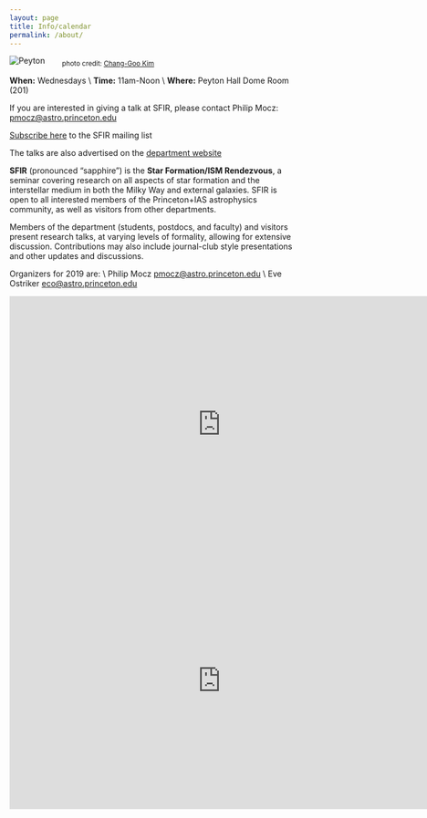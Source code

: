```yaml
---
layout: page
title: Info/calendar
permalink: /about/
---
```


![Peyton](../figures/peyton.jpg)
<sub>  &nbsp;&nbsp;&nbsp;&nbsp;&nbsp;&nbsp;&nbsp; photo credit: [Chang-Goo Kim](https://www.astro.princeton.edu/~cgkim/astral/index.html)   </sub> 


**When:**  Wednesdays \\
**Time:**   11am-Noon \\
**Where:** Peyton Hall Dome Room (201)

If you are interested in giving a talk at SFIR, please contact Philip Mocz: <pmocz@astro.princeton.edu> 

[Subscribe here](https://mail.astro.princeton.edu/mailman/listinfo/sfir) to the SFIR mailing list

The talks are also advertised on the [department website](https://web.astro.princeton.edu/events/seminars/sfir-star_formation-ism_rendezvous)


**SFIR** (pronounced “sapphire”) is the **Star Formation/ISM 
Rendezvous**, a seminar covering research on all aspects of star 
formation and the interstellar medium in both the Milky Way and 
external galaxies.  SFIR is open to all interested members of the 
Princeton+IAS astrophysics community, as well as visitors from other 
departments.    

Members of the department (students, postdocs, and faculty) and 
visitors present research talks, at varying levels of formality, 
allowing for extensive discussion.   Contributions may also include 
journal-club style presentations and other updates and discussions.


Organizers for 2019 are: \\
Philip Mocz 
<pmocz@astro.princeton.edu> 
\\
Eve Ostriker 
<eco@astro.princeton.edu>

<iframe src="https://calendar.google.com/calendar/embed?src=34hvhij8hvpl7dap1e23bbvhm0%40group.calendar.google.com&ctz=America%2FNew_York&amp;mode=AGENDA" style="border: 0" width="740" height="450" frameborder="0" scrolling="no"></iframe>
<iframe src="https://www.google.com/maps/embed?pb=!1m14!1m8!1m3!1d12163.24075196939!2d-74.6516625!3d40.3465565!3m2!1i1024!2i768!4f13.1!3m3!1m2!1s0x0%3A0xdf4f1a4f50a787b0!2sDepartment+of+Astrophysical+Sciences!5e0!3m2!1sen!2sus!4v1565132625246!5m2!1sen!2sus" width="740" height="450" frameborder="0" style="border:0" allowfullscreen></iframe>

